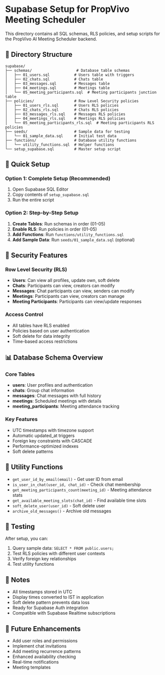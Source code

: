 # Supabase Setup for PropVivo Meeting Scheduler

This directory contains all SQL schemas, RLS policies, and setup scripts for the PropVivo AI Meeting Scheduler backend.

## 📁 Directory Structure

```
supabase/
├── schemas/                    # Database table schemas
│   ├── 01_users.sql           # Users table with triggers
│   ├── 02_chats.sql           # Chats table
│   ├── 03_messages.sql        # Messages table
│   ├── 04_meetings.sql        # Meetings table
│   └── 05_meeting_participants.sql  # Meeting participants junction table
├── policies/                  # Row Level Security policies
│   ├── 01_users_rls.sql       # Users RLS policies
│   ├── 02_chats_rls.sql       # Chats RLS policies
│   ├── 03_messages_rls.sql    # Messages RLS policies
│   ├── 04_meetings_rls.sql    # Meetings RLS policies
│   └── 05_meeting_participants_rls.sql  # Meeting participants RLS policies
├── seeds/                     # Sample data for testing
│   └── 01_sample_data.sql     # Initial test data
├── functions/                 # Database utility functions
│   └── utility_functions.sql  # Helper functions
└── setup_supabase.sql         # Master setup script
```

## 🚀 Quick Setup

### Option 1: Complete Setup (Recommended)
1. Open Supabase SQL Editor
2. Copy contents of `setup_supabase.sql`
3. Run the entire script

### Option 2: Step-by-Step Setup
1. **Create Tables**: Run schemas in order (01-05)
2. **Enable RLS**: Run policies in order (01-05)
3. **Add Functions**: Run `functions/utility_functions.sql`
4. **Add Sample Data**: Run `seeds/01_sample_data.sql` (optional)

## 🔐 Security Features

### Row Level Security (RLS)
- **Users**: Can view all profiles, update own, soft delete
- **Chats**: Participants can view, creators can modify
- **Messages**: Chat participants can view, senders can modify
- **Meetings**: Participants can view, creators can manage
- **Meeting Participants**: Participants can view/update responses

### Access Control
- All tables have RLS enabled
- Policies based on user authentication
- Soft delete for data integrity
- Time-based access restrictions

## 📊 Database Schema Overview

### Core Tables
- **users**: User profiles and authentication
- **chats**: Group chat information
- **messages**: Chat messages with full history
- **meetings**: Scheduled meetings with details
- **meeting_participants**: Meeting attendance tracking

### Key Features
- UTC timestamps with timezone support
- Automatic updated_at triggers
- Foreign key constraints with CASCADE
- Performance-optimized indexes
- Soft delete patterns

## 🔧 Utility Functions

- `get_user_id_by_email(email)` - Get user ID from email
- `is_user_in_chat(user_id, chat_id)` - Check chat membership
- `get_meeting_participants_count(meeting_id)` - Meeting attendance stats
- `get_available_meeting_slots(chat_id)` - Find available time slots
- `soft_delete_user(user_id)` - Soft delete user
- `archive_old_messages()` - Archive old messages

## 🧪 Testing

After setup, you can:
1. Query sample data: `SELECT * FROM public.users;`
2. Test RLS policies with different user contexts
3. Verify foreign key relationships
4. Test utility functions

## 📝 Notes

- All timestamps stored in UTC
- Display times converted to IST in application
- Soft delete pattern prevents data loss
- Ready for Supabase Auth integration
- Compatible with Supabase Realtime subscriptions

## 🔄 Future Enhancements

- Add user roles and permissions
- Implement chat invitations
- Add meeting recurrence patterns
- Enhanced availability checking
- Real-time notifications
- Meeting templates
